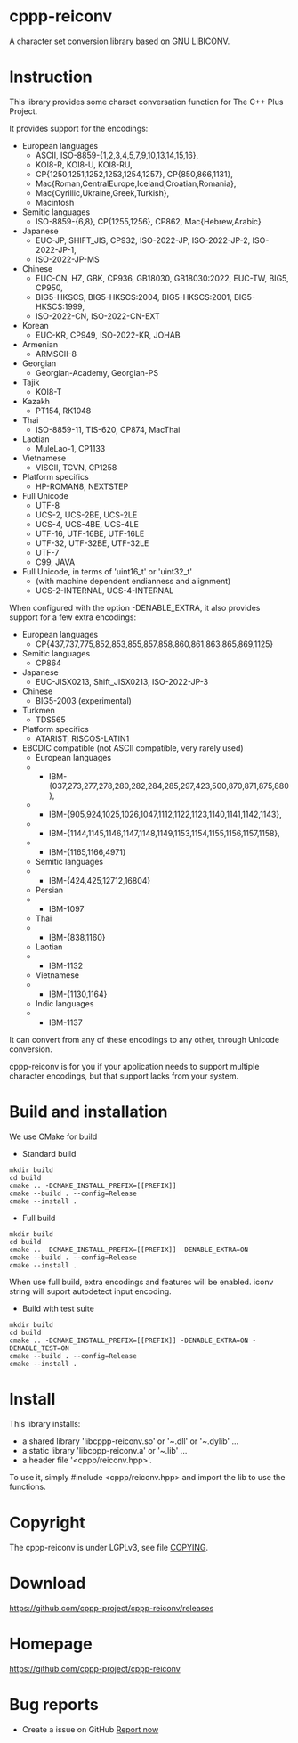 # cppp-reiconv
A character set conversion library based on GNU LIBICONV.

# Instruction
This library provides some charset conversation function for The C++ Plus Project.

It provides support for the encodings:

+ European languages
    - ASCII, ISO-8859-{1,2,3,4,5,7,9,10,13,14,15,16},
    - KOI8-R, KOI8-U, KOI8-RU,
    - CP{1250,1251,1252,1253,1254,1257}, CP{850,866,1131},
    - Mac{Roman,CentralEurope,Iceland,Croatian,Romania},
    - Mac{Cyrillic,Ukraine,Greek,Turkish},
    - Macintosh
+ Semitic languages
    - ISO-8859-{6,8}, CP{1255,1256}, CP862, Mac{Hebrew,Arabic}
+ Japanese
    - EUC-JP, SHIFT_JIS, CP932, ISO-2022-JP, ISO-2022-JP-2, ISO-2022-JP-1,
    - ISO-2022-JP-MS
+ Chinese
    - EUC-CN, HZ, GBK, CP936, GB18030, GB18030:2022, EUC-TW, BIG5, CP950,
    - BIG5-HKSCS, BIG5-HKSCS:2004, BIG5-HKSCS:2001, BIG5-HKSCS:1999,
    - ISO-2022-CN, ISO-2022-CN-EXT
+ Korean
    - EUC-KR, CP949, ISO-2022-KR, JOHAB
+ Armenian
    - ARMSCII-8
+ Georgian
    - Georgian-Academy, Georgian-PS
+ Tajik
    - KOI8-T
+ Kazakh
    - PT154, RK1048
+ Thai
    - ISO-8859-11, TIS-620, CP874, MacThai
+ Laotian
    - MuleLao-1, CP1133
+ Vietnamese
    - VISCII, TCVN, CP1258
+ Platform specifics
    - HP-ROMAN8, NEXTSTEP
+ Full Unicode
    - UTF-8
    - UCS-2, UCS-2BE, UCS-2LE
    - UCS-4, UCS-4BE, UCS-4LE
    - UTF-16, UTF-16BE, UTF-16LE
    - UTF-32, UTF-32BE, UTF-32LE
    - UTF-7
    - C99, JAVA
+ Full Unicode, in terms of 'uint16_t' or 'uint32_t'
    - (with machine dependent endianness and alignment)
    - UCS-2-INTERNAL, UCS-4-INTERNAL

When configured with the option -DENABLE_EXTRA, it also provides
support for a few extra encodings:

+ European languages
    - CP{437,737,775,852,853,855,857,858,860,861,863,865,869,1125}
+ Semitic languages
    - CP864
+ Japanese
    - EUC-JISX0213, Shift_JISX0213, ISO-2022-JP-3
+ Chinese
    - BIG5-2003 (experimental)
+ Turkmen
    - TDS565
+ Platform specifics
    - ATARIST, RISCOS-LATIN1
+ EBCDIC compatible (not ASCII compatible, very rarely used)
    - European languages
    -    - IBM-{037,273,277,278,280,282,284,285,297,423,500,870,871,875,880},
    -    - IBM-{905,924,1025,1026,1047,1112,1122,1123,1140,1141,1142,1143},
    -    - IBM-{1144,1145,1146,1147,1148,1149,1153,1154,1155,1156,1157,1158},
    -    - IBM-{1165,1166,4971}
    - Semitic languages
    -    - IBM-{424,425,12712,16804}
    - Persian
    -    - IBM-1097
    - Thai
    -    - IBM-{838,1160}
    - Laotian
    -    - IBM-1132
    - Vietnamese
    -    - IBM-{1130,1164}
    - Indic languages
    -    - IBM-1137

It can convert from any of these encodings to any other, through Unicode
conversion.

cppp-reiconv is for you if your application needs to support multiple character
encodings, but that support lacks from your system.


# Build and installation

We use CMake for build

+ Standard build
```shell
mkdir build
cd build
cmake .. -DCMAKE_INSTALL_PREFIX=[[PREFIX]]
cmake --build . --config=Release
cmake --install .
```

+ Full build
```shell
mkdir build
cd build
cmake .. -DCMAKE_INSTALL_PREFIX=[[PREFIX]] -DENABLE_EXTRA=ON
cmake --build . --config=Release
cmake --install .
```

When use full build, extra encodings and features will be enabled.
iconv string will suport autodetect input encoding.

+ Build with test suite
```shell
mkdir build
cd build
cmake .. -DCMAKE_INSTALL_PREFIX=[[PREFIX]] -DENABLE_EXTRA=ON -DENABLE_TEST=ON
cmake --build . --config=Release
cmake --install .
```

# Install
This library installs:
  - a shared library 'libcppp-reiconv.so' or '~.dll' or '~.dylib' ...
  - a static library 'libcppp-reiconv.a' or '~.lib' ...
  - a header file '<cppp/reiconv.hpp>'.

To use it, simply #include <cppp/reiconv.hpp> and import the lib to use the functions.

# Copyright

The cppp-reiconv is under LGPLv3,
see file [COPYING](./COPYING).

# Download

https://github.com/cppp-project/cppp-reiconv/releases

# Homepage

https://github.com/cppp-project/cppp-reiconv

# Bug reports
 + Create a issue on GitHub [Report now](https://github.com/cppp-project/cppp-reiconv/issues/new/)

